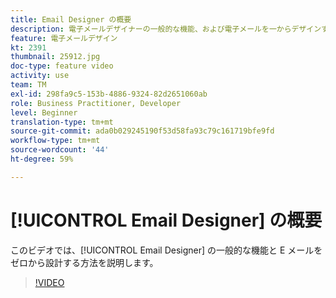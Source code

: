 ```yaml
---
title: Email Designer の概要
description: 電子メールデザイナーの一般的な機能、および電子メールを一からデザインする方法を理解します。
feature: 電子メールデザイン
kt: 2391
thumbnail: 25912.jpg
doc-type: feature video
activity: use
team: TM
exl-id: 298fa9c5-153b-4886-9324-82d2651060ab
role: Business Practitioner, Developer
level: Beginner
translation-type: tm+mt
source-git-commit: ada0b029245190f53d58fa93c79c161719bfe9fd
workflow-type: tm+mt
source-wordcount: '44'
ht-degree: 59%

---
```


# [!UICONTROL Email Designer] の概要

このビデオでは、[!UICONTROL Email Designer] の一般的な機能と E メールをゼロから設計する方法を説明します。

>[!VIDEO](https://video.tv.adobe.com/v/25912?quality=12)
